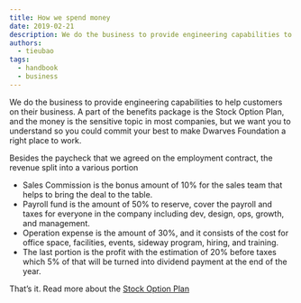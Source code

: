 ```yaml
---
title: How we spend money
date: 2019-02-21
description: We do the business to provide engineering capabilities to help customers on their business. A part of the benefits package is the Stock Option Plan, and the money is the sensitive topic in most companies, but we want you to understand so you could commit your best to make Dwarves Foundation a right place to work.
authors:
  - tieubao
tags:
  - handbook
  - business
---
```


We do the business to provide engineering capabilities to help customers on their business. A part of the benefits package is the Stock Option Plan, and the money is the sensitive topic in most companies, but we want you to understand so you could commit your best to make Dwarves Foundation a right place to work.

Besides the paycheck that we agreed on the employment contract, the revenue split into a various portion

- Sales Commission is the bonus amount of 10% for the sales team that helps to bring the deal to the table.
- Payroll fund is the amount of 50% to reserve, cover the payroll and taxes for everyone in the company including dev, design, ops, growth, and management.
- Operation expense is the amount of 30%, and it consists of the cost for office space, facilities, events, sideway program, hiring, and training.
- The last portion is the profit with the estimation of 20% before taxes which 5% of that will be turned into dividend payment at the end of the year.

That’s it. Read more about the [Stock Option Plan](stock-option-plan.md)

